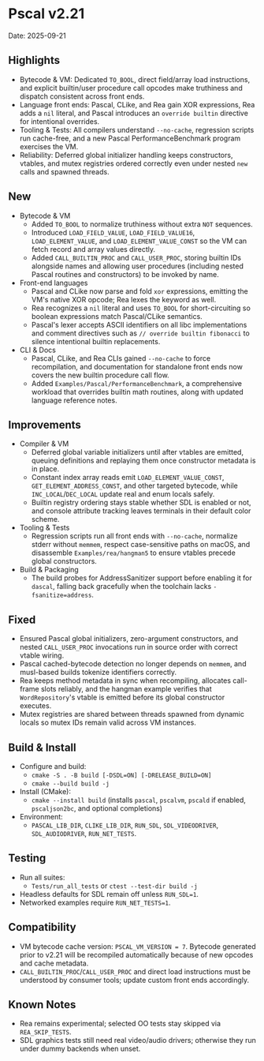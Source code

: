 # Pscal v2.21

Date: 2025-09-21

## Highlights
- Bytecode & VM: Dedicated `TO_BOOL`, direct field/array load instructions, and explicit builtin/user procedure call opcodes make truthiness and dispatch consistent across front ends.
- Language front ends: Pascal, CLike, and Rea gain XOR expressions, Rea adds a `nil` literal, and Pascal introduces an `override builtin` directive for intentional overrides.
- Tooling & Tests: All compilers understand `--no-cache`, regression scripts run cache-free, and a new Pascal PerformanceBenchmark program exercises the VM.
- Reliability: Deferred global initializer handling keeps constructors, vtables, and mutex registries ordered correctly even under nested `new` calls and spawned threads.

## New
- Bytecode & VM
  - Added `TO_BOOL` to normalize truthiness without extra `NOT` sequences.
  - Introduced `LOAD_FIELD_VALUE`, `LOAD_FIELD_VALUE16`, `LOAD_ELEMENT_VALUE`, and `LOAD_ELEMENT_VALUE_CONST` so the VM can fetch record and array values directly.
  - Added `CALL_BUILTIN_PROC` and `CALL_USER_PROC`, storing builtin IDs alongside names and allowing user procedures (including nested Pascal routines and constructors) to be invoked by name.
- Front-end languages
  - Pascal and CLike now parse and fold `xor` expressions, emitting the VM's native XOR opcode; Rea lexes the keyword as well.
  - Rea recognizes a `nil` literal and uses `TO_BOOL` for short-circuiting so boolean expressions match Pascal/CLike semantics.
  - Pascal's lexer accepts ASCII identifiers on all libc implementations and comment directives such as `// override builtin fibonacci` to silence intentional builtin replacements.
- CLI & Docs
  - Pascal, CLike, and Rea CLIs gained `--no-cache` to force recompilation, and documentation for standalone front ends now covers the new builtin procedure call flow.
  - Added `Examples/Pascal/PerformanceBenchmark`, a comprehensive workload that overrides builtin math routines, along with updated language reference notes.

## Improvements
- Compiler & VM
  - Deferred global variable initializers until after vtables are emitted, queuing definitions and replaying them once constructor metadata is in place.
  - Constant index array reads emit `LOAD_ELEMENT_VALUE_CONST`, `GET_ELEMENT_ADDRESS_CONST`, and other targeted bytecode, while `INC_LOCAL`/`DEC_LOCAL` update real and enum locals safely.
  - Builtin registry ordering stays stable whether SDL is enabled or not, and console attribute tracking leaves terminals in their default color scheme.
- Tooling & Tests
  - Regression scripts run all front ends with `--no-cache`, normalize stderr without `memmem`, respect case-sensitive paths on macOS, and disassemble `Examples/rea/hangman5` to ensure vtables precede global constructors.
- Build & Packaging
  - The build probes for AddressSanitizer support before enabling it for `dascal`, falling back gracefully when the toolchain lacks `-fsanitize=address`.

## Fixed
- Ensured Pascal global initializers, zero-argument constructors, and nested `CALL_USER_PROC` invocations run in source order with correct vtable wiring.
- Pascal cached-bytecode detection no longer depends on `memmem`, and musl-based builds tokenize identifiers correctly.
- Rea keeps method metadata in sync when recompiling, allocates call-frame slots reliably, and the hangman example verifies that `WordRepository`'s vtable is emitted before its global constructor executes.
- Mutex registries are shared between threads spawned from dynamic locals so mutex IDs remain valid across VM instances.

## Build & Install
- Configure and build:
  - `cmake -S . -B build [-DSDL=ON] [-DRELEASE_BUILD=ON]`
  - `cmake --build build -j`
- Install (CMake):
  - `cmake --install build` (installs `pascal`, `pscalvm`, `pscald` if enabled, `pscaljson2bc`, and optional completions)
- Environment:
  - `PASCAL_LIB_DIR`, `CLIKE_LIB_DIR`, `RUN_SDL`, `SDL_VIDEODRIVER`, `SDL_AUDIODRIVER`, `RUN_NET_TESTS`.

## Testing
- Run all suites:
  - `Tests/run_all_tests` or `ctest --test-dir build -j`
- Headless defaults for SDL remain off unless `RUN_SDL=1`.
- Networked examples require `RUN_NET_TESTS=1`.

## Compatibility
- VM bytecode cache version: `PSCAL_VM_VERSION = 7`. Bytecode generated prior to v2.21 will be recompiled automatically because of new opcodes and cache metadata.
- `CALL_BUILTIN_PROC`/`CALL_USER_PROC` and direct load instructions must be understood by consumer tools; update custom front ends accordingly.

## Known Notes
- Rea remains experimental; selected OO tests stay skipped via `REA_SKIP_TESTS`.
- SDL graphics tests still need real video/audio drivers; otherwise they run under dummy backends when unset.
